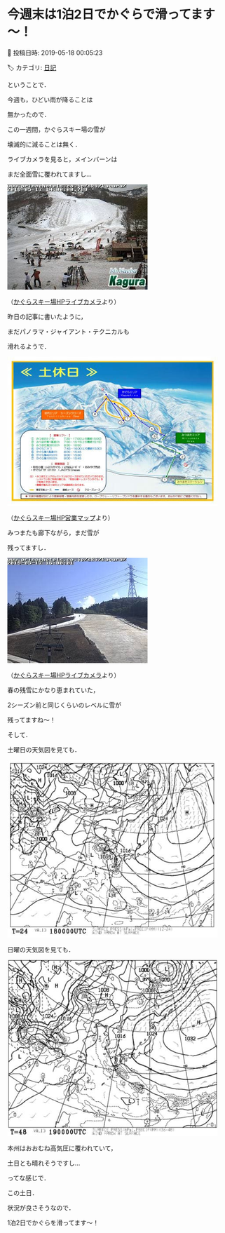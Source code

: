 # 今週末は1泊2日でかぐらで滑ってます～！

📅 投稿日時: 2019-05-18 00:05:23

🏷️ カテゴリ: [日記](cc4b5682fb7b8b144980957a978653fb0.md)

ということで．


今週も，ひどい雨が降ることは


無かったので．


この一週間，かぐらスキー場の雪が


壊滅的に減ることは無く．





ライブカメラを見ると，メインバーンは


まだ全面雪に覆われてますし…




![89f08cc50ffa2d71f1139f87b3a997f2.jpg](images/89f08cc50ffa2d71f1139f87b3a997f2.jpg)




（[かぐらスキー場HPライブカメラ](https://www.princehotels.co.jp/ski/kagura/livecamera/?__utma=1.590953270.1526916109.1558027463.1558089521.219&__utmb=1.1.10.1558089795&__utmc=1&__utmx=-&__utmz=1.1535996538.42.2.utmcsr=anotherski.skr.jp|utmccn=(referral)|utmcmd=referral|utmcct=/skireport/early-ski2018.html&__utmv=-&__utmk=152778169#main_g)より）





昨日の記事に書いたように，


まだパノラマ・ジャイアント・テクニカルも


滑れるようで．




![f8b752cb0928221291c042d870357202.jpg](images/f8b752cb0928221291c042d870357202.jpg)




（[かぐらスキー場HP営業マップ](http://www2.princehotels.co.jp/ski/kagura/files/pdf/201900518_kagura_map.pdf)より）





みつまたも廊下ながら，まだ雪が


残ってますし．




![5853eb495c4f59cf65b5f9d3ba43f983.jpg](images/5853eb495c4f59cf65b5f9d3ba43f983.jpg)




（[かぐらスキー場HPライブカメラ](https://www.princehotels.co.jp/ski/kagura/livecamera/?__utma=1.590953270.1526916109.1558027463.1558089521.219&__utmb=1.1.10.1558089795&__utmc=1&__utmx=-&__utmz=1.1535996538.42.2.utmcsr=anotherski.skr.jp|utmccn=(referral)|utmcmd=referral|utmcct=/skireport/early-ski2018.html&__utmv=-&__utmk=152778169#main_g)より）





春の残雪にかなり恵まれていた，


2シーズン前と同じくらいのレベルに雪が


残ってますね～！





そして．


土曜日の天気図を見ても．




![7aadfb340a4dcb4b2a96995f17da2a0e.jpg](images/7aadfb340a4dcb4b2a96995f17da2a0e.jpg)




日曜の天気図を見ても．




![5c2012677ec36ef7789117959c938558.jpg](images/5c2012677ec36ef7789117959c938558.jpg)




本州はおおむね高気圧に覆われていて，


土日とも晴れそうですし…





ってな感じで．


この土日．


状況が良さそうなので．


1泊2日でかぐらを滑ってます～！

